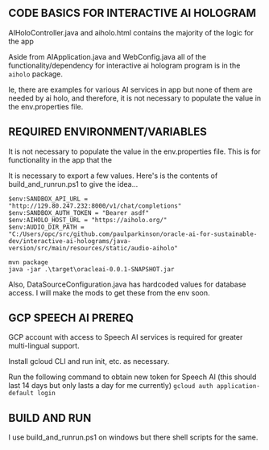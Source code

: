 

## CODE BASICS FOR INTERACTIVE AI HOLOGRAM

AIHoloController.java and aiholo.html contains the majority of the logic for the app

Aside from AIApplication.java and WebConfig.java all of the functionality/dependency for interactive ai hologram program is in the `aiholo` package.

Ie, there are examples for various AI services in app but none of them are needed by ai holo, and therefore, it is not necessary to populate the value in the env.properties file.


## REQUIRED ENVIRONMENT/VARIABLES 

It is not necessary to populate the value in the env.properties file. This is for functionality in the app that the 

It is necessary to export a few values. Here's is the contents of build_and_runrun.ps1 to give the idea...
```commandline
$env:SANDBOX_API_URL = "http://129.80.247.232:8000/v1/chat/completions"
$env:SANDBOX_AUTH_TOKEN = "Bearer asdf"
$env:AIHOLO_HOST_URL = "https://aiholo.org/"
$env:AUDIO_DIR_PATH = "C:/Users/opc/src/github.com/paulparkinson/oracle-ai-for-sustainable-dev/interactive-ai-holograms/java-version/src/main/resources/static/audio-aiholo"

mvn package
java -jar .\target\oracleai-0.0.1-SNAPSHOT.jar
```

Also, DataSourceConfiguration.java has hardcoded values for database access. 
I will make the mods to get these from the env soon.


## GCP SPEECH AI PREREQ

GCP account with access to Speech AI services is required for greater multi-lingual support.

Install gcloud CLI and run init, etc. as necessary.

Run the following command to obtain new token for Speech AI (this should last 14 days but only lasts a day for me currently)
`gcloud auth application-default login`

## BUILD AND RUN

I use build_and_runrun.ps1 on windows but there shell scripts for the same. 



